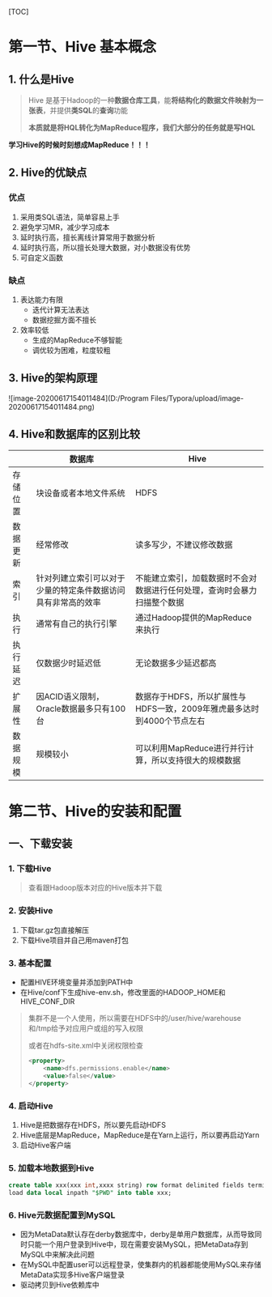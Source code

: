 [TOC]

# 第一节、Hive 基本概念

## 1. 什么是Hive

>   Hive 是基于Hadoop的一种**数据仓库工具**，能**将结构化的数据文件映射为一张表**，并提供**类SQL**的**查询**功能
>
>   **本质就是将HQL转化为MapReduce程序，我们大部分的任务就是写HQL**

**学习Hive的时候时刻想成MapReduce！！！**

## 2. Hive的优缺点

### 优点

1.  采用类SQL语法，简单容易上手
2.  避免学习MR，减少学习成本
3.  延时执行高，擅长离线计算常用于数据分析
4.  延时执行高，所以擅长处理大数据，对小数据没有优势
5.  可自定义函数

### 缺点

1.  表达能力有限
    -   迭代计算无法表达
    -   数据挖掘方面不擅长
2.  效率较低
    -   生成的MapReduce不够智能
    -   调优较为困难，粒度较粗

## 3. Hive的架构原理

![image-20200617154011484](D:/Program Files/Typora/upload/image-20200617154011484.png)

## 4. Hive和数据库的区别比较

|          | 数据库                                                       | Hive                                                         |
| -------- | ------------------------------------------------------------ | ------------------------------------------------------------ |
| 存储位置 | 块设备或者本地文件系统                                       | HDFS                                                         |
| 数据更新 | 经常修改                                                     | 读多写少，不建议修改数据                                     |
| 索引     | 针对列建立索引可以对于少量的特定条件数据访问具有非常高的效率 | 不能建立索引，加载数据时不会对数据进行任何处理，查询时会暴力扫描整个数据 |
| 执行     | 通常有自己的执行引擎                                         | 通过Hadoop提供的MapReduce来执行                              |
| 执行延迟 | 仅数据少时延迟低                                             | 无论数据多少延迟都高                                         |
| 扩展性   | 因ACID语义限制，Oracle数据最多只有100台                      | 数据存于HDFS，所以扩展性与HDFS一致，2009年雅虎最多达时到4000个节点左右 |
| 数据规模 | 规模较小                                                     | 可以利用MapReduce进行并行计算，所以支持很大的规模数据        |

# 第二节、Hive的安装和配置

## 一、下载安装

### 1. 下载Hive

>   查看跟Hadoop版本对应的Hive版本并下载

### 2. 安装Hive

1.  下载tar.gz包直接解压
2.  下载Hive项目并自己用maven打包

### 3. 基本配置

-   配置HIVE环境变量并添加到PATH中
-   在Hive/conf下生成hive-env.sh，修改里面的HADOOP_HOME和HIVE_CONF_DIR

>   集群不是一个人使用，所以需要在HDFS中的/user/hive/warehouse和/tmp给予对应用户或组的写入权限
>
>   或者在hdfs-site.xml中关闭权限检查
>
>   ```xml
>   <property>
>   	<name>dfs.permissions.enable</name>
>   	<value>false</value>
>   </property>
>   ```

### 4. 启动Hive

1.  Hive是把数据存在HDFS，所以要先启动HDFS
2.  Hive底层是MapReduce，MapReduce是在Yarn上运行，所以要再启动Yarn
3.  启动Hive客户端

### 5. 加载本地数据到Hive

```SQL
create table xxx(xxx int,xxxx string) row format delimited fields terminated by "\t";
load data local inpath "$PWD" into table xxx;
```

### 6. Hive元数据配置到MySQL

-   因为MetaData默认存在derby数据库中，derby是单用户数据库，从而导致同时只能一个用户登录到Hive中，现在需要安装MySQL，把MetaData存到MySQL中来解决此问题
-   在MySQL中配置user可以远程登录，使集群内的机器都能使用MySQL来存储MetaData实现多Hive客户端登录
-   驱动拷贝到Hive依赖库中